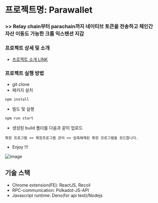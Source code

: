 # 프로젝트명: Parawallet
### >> Relay chain부터 parachain까지 네이티브 토큰을 전송하고 체인간 자산 이동도 가능한 크롬 익스텐션 지갑
### 프로젝트 상세 및 소개
- [프로젝트 소개 LINK](https://www.notion.so/BTA-Project-01-cc457af620444c0a818a73ed0d2b1744?p=abfd0171483f4909b2e56ce983a51ebc&pm=c)
### 프로젝트 실행 방법
- git clone
- 패키지 설치
```
npm install
```
- 빌드 및 실행
```
npm run start
```
- 생성된 build 폴더를 다음과 같이 업로드
```
확장 프로그램 >> 확장프로그램 관리 >> 압축해제된 확장 프로그램을 로드합니다.
```

- Enjoy !!!

![image](https://user-images.githubusercontent.com/58259411/196065572-a5acef8a-6bf0-4413-9673-a01bf9123dff.png)

## 기술 스택

- Chrome extension(FE): ReactJS, Recoil
- RPC-communication: Polkadot-JS-API
- Javascript runtime: Deno(for api test)/Nodejs
